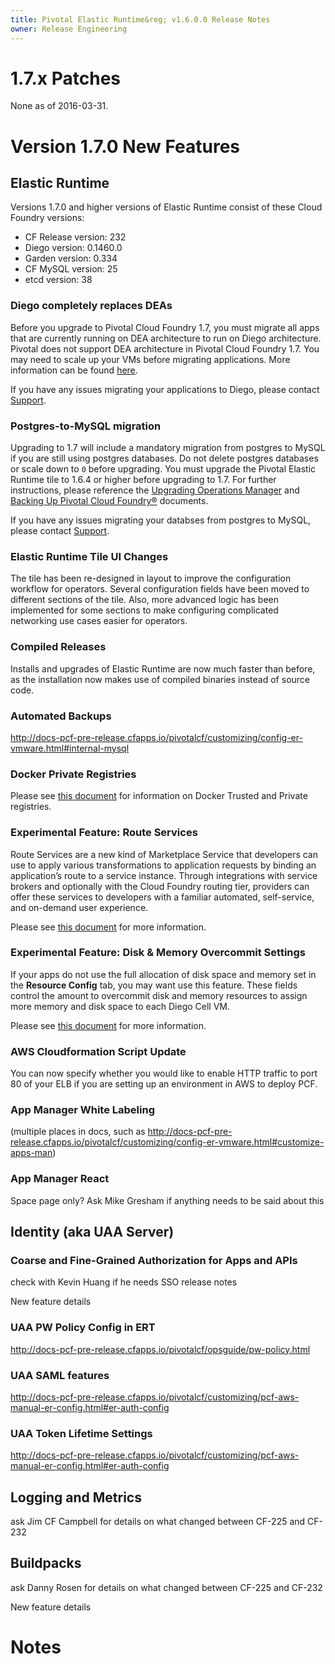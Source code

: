 ```yaml
---
title: Pivotal Elastic Runtime&reg; v1.6.0.0 Release Notes
owner: Release Engineering
---
```

# 1.7.x Patches
None as of 2016-03-31.

# Version 1.7.0 New Features

## Elastic Runtime

Versions 1.7.0 and higher versions of Elastic Runtime consist of these Cloud Foundry versions:

- CF Release version: 232
- Diego version: 0.1460.0
- Garden version: 0.334
- CF MySQL version: 25
- etcd version: 38
 
### Diego completely replaces DEAs

Before you upgrade to Pivotal Cloud Foundry 1.7, you must migrate all apps that are currently running on DEA architecture to run on Diego architecture. Pivotal does not support DEA architecture in Pivotal Cloud Foundry 1.7. You may need to scale up your VMs before migrating applications. More information can be found [here](http://docs-pcf-pre-release.cfapps.io/pivotalcf/customizing/apps-enable-diego.html).

If you have any issues migrating your applications to Diego, please contact [Support]().

### Postgres-to-MySQL migration

Upgrading to 1.7 will include a mandatory migration from postgres to MySQL if you are still using postgres databases. Do not delete postgres databases or scale down to `0` before upgrading. You must upgrade the Pivotal Elastic Runtime tile to 1.6.4 or higher before upgrading to 1.7. For further instructions, please reference the [Upgrading Operations Manager](http://www.docs.pivotal.io/pivotalcf/customizing/upgrading-pcf.html#prepareyourdatabaseandapps) and [Backing Up Pivotal Cloud Foundry&reg;](http://docs.pivotal.io/pivotalcf/customizing/backup-restore/backup-pcf.html) documents.

If you have any issues migrating your databses from postgres to MySQL, please contact [Support]().

### Elastic Runtime Tile UI Changes

The tile has been re-designed in layout to improve the configuration workflow for operators. Several configuration fields have been moved to different sections of the tile. Also, more advanced logic has been implemented for some sections to make configuring complicated networking use cases easier for operators.

### Compiled Releases

Installs and upgrades of Elastic Runtime are now much faster than before, as the installation now makes use of compiled binaries instead of source code.

### Automated Backups

http://docs-pcf-pre-release.cfapps.io/pivotalcf/customizing/config-er-vmware.html#internal-mysql

### Docker Private Registries

Please see [this document](http://docs-pcf-pre-release.cfapps.io/pivotalcf/opsguide/docker-registry.html) for information on Docker Trusted and Private registries.

### Experimental Feature: Route Services
Route Services are a new kind of Marketplace Service that developers can use to apply various transformations to application requests by binding an application’s route to a service instance. Through integrations with service brokers and optionally with the Cloud Foundry routing tier, providers can offer these services to developers with a familiar automated, self-service, and on-demand user experience.

Please see [this document](http://docs.pivotal.io/pivotalcf/services/route-services.html) for more information.


### Experimental Feature: Disk & Memory Overcommit Settings

If your apps do not use the full allocation of disk space and memory set in the <strong>Resource Config</strong> tab, you may want use this feature. These fields control the amount to overcommit disk and memory resources to assign more memory and disk space to each Diego Cell VM.

Please see [this document](http://docs.pivotal.io/pivotalcf/customizing/cloudform-er-config.html#experimental-features) for more information.

### AWS Cloudformation Script Update

You can now specify whether you would like to enable HTTP traffic to port 80 of your ELB if you are setting up an environment in AWS to deploy PCF.

### App Manager White Labeling
(multiple places in docs, such as http://docs-pcf-pre-release.cfapps.io/pivotalcf/customizing/config-er-vmware.html#customize-apps-man)

### App Manager React

Space page only? Ask Mike Gresham if anything needs to be said about this

##  Identity (aka UAA Server)


### Coarse and Fine-Grained Authorization for Apps and APIs

check with Kevin Huang if he needs SSO release notes

New feature details

### UAA PW Policy Config in ERT

http://docs-pcf-pre-release.cfapps.io/pivotalcf/opsguide/pw-policy.html

### UAA SAML features
http://docs-pcf-pre-release.cfapps.io/pivotalcf/customizing/pcf-aws-manual-er-config.html#er-auth-config

### UAA Token Lifetime Settings
http://docs-pcf-pre-release.cfapps.io/pivotalcf/customizing/pcf-aws-manual-er-config.html#er-auth-config
 
## Logging and Metrics

ask Jim CF Campbell for details on what changed between CF-225 and CF-232


## Buildpacks

ask Danny Rosen for details on what changed between CF-225 and CF-232

New feature details

# Notes
